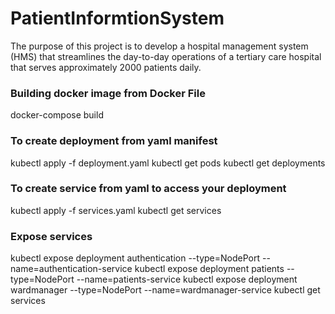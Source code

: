 # PatientInformtionSystem
The purpose of this project is to develop a hospital management system (HMS) that streamlines the day-to-day operations of a tertiary care hospital that serves approximately 2000 patients daily. 

### Building docker image from Docker File
docker-compose build

### To create deployment from yaml manifest
kubectl apply -f deployment.yaml 
kubectl get pods
kubectl get deployments

### To create service from yaml to access your deployment
kubectl apply -f services.yaml
kubectl get services

### Expose services
kubectl expose deployment authentication --type=NodePort --name=authentication-service
kubectl expose deployment patients --type=NodePort --name=patients-service
kubectl expose deployment wardmanager --type=NodePort --name=wardmanager-service
kubectl get services
